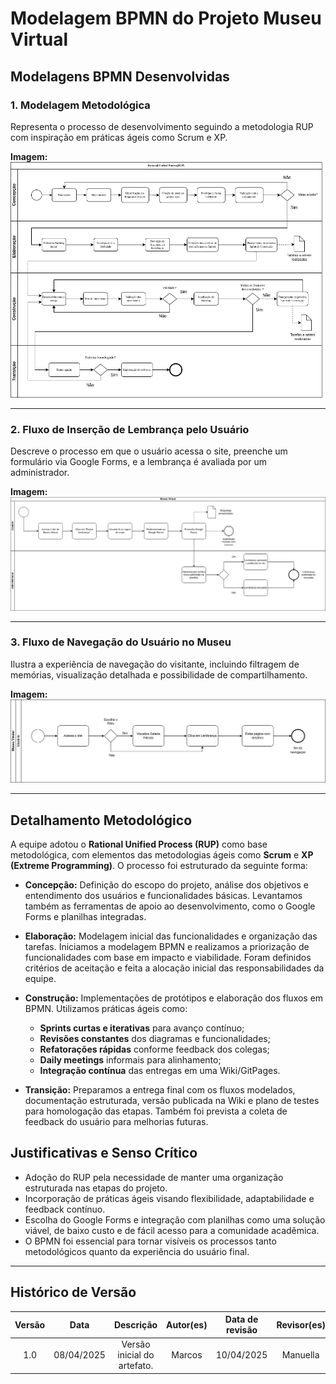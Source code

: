 # Modelagem BPMN do Projeto Museu Virtual

## Modelagens BPMN Desenvolvidas

### 1. Modelagem Metodológica
Representa o processo de desenvolvimento seguindo a metodologia RUP com inspiração em práticas ágeis como Scrum e XP.

**Imagem:**  
![Metodologia - BPMN](BPMN_Metodologia.drawio.png)

---

### 2. Fluxo de Inserção de Lembrança pelo Usuário
Descreve o processo em que o usuário acessa o site, preenche um formulário via Google Forms, e a lembrança é avaliada por um administrador.

**Imagem:**  
![Inserção de Lembrança - BPMN](FluxoPostagem.drawio.png)

---

### 3. Fluxo de Navegação do Usuário no Museu
Ilustra a experiência de navegação do visitante, incluindo filtragem de memórias, visualização detalhada e possibilidade de compartilhamento.

**Imagem:**  
![Navegação no Museu - BPMN](BPMNUSER.drawio.png)

---

## Detalhamento Metodológico
A equipe adotou o **Rational Unified Process (RUP)** como base metodológica, com elementos das metodologias ágeis como **Scrum** e **XP (Extreme Programming)**. O processo foi estruturado da seguinte forma:

- **Concepção:** Definição do escopo do projeto, análise dos objetivos e entendimento dos usuários e funcionalidades básicas. Levantamos também as ferramentas de apoio ao desenvolvimento, como o Google Forms e planilhas integradas.

- **Elaboração:** Modelagem inicial das funcionalidades e organização das tarefas. Iniciamos a modelagem BPMN e realizamos a priorização de funcionalidades com base em impacto e viabilidade. Foram definidos critérios de aceitação e feita a alocação inicial das responsabilidades da equipe.

- **Construção:** Implementações de protótipos e elaboração dos fluxos em BPMN. Utilizamos práticas ágeis como:
  - **Sprints curtas e iterativas** para avanço contínuo;
  - **Revisões constantes** dos diagramas e funcionalidades;
  - **Refatorações rápidas** conforme feedback dos colegas;
  - **Daily meetings** informais para alinhamento;
  - **Integração contínua** das entregas em uma Wiki/GitPages.

- **Transição:** Preparamos a entrega final com os fluxos modelados, documentação estruturada, versão publicada na Wiki e plano de testes para homologação das etapas. Também foi prevista a coleta de feedback do usuário para melhorias futuras.

## Justificativas e Senso Crítico
- Adoção do RUP pela necessidade de manter uma organização estruturada nas etapas do projeto.
- Incorporação de práticas ágeis visando flexibilidade, adaptabilidade e feedback contínuo.
- Escolha do Google Forms e integração com planilhas como uma solução viável, de baixo custo e de fácil acesso para a comunidade acadêmica.
- O BPMN foi essencial para tornar visíveis os processos tanto metodológicos quanto da experiência do usuário final.

---

## Histórico de Versão
| Versão | Data | Descrição | Autor(es) | Data de revisão | Revisor(es) |
| :-: | :-: | :-: | :-: | :-: | :-: |
| 1.0 | 08/04/2025  | Versão inicial do artefato. | Marcos| 10/04/2025 | Manuella |
